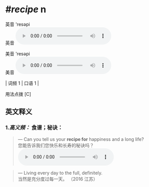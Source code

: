 # ***\#recipe*** n
英音 'resəpi  
英音
<audio src="./media/recipe-B.aac" controls="controls"></audio>

美音 'resəpi  
美音
<audio src="./media/recipe.aac" controls="controls"></audio>



| 词频 1 | 口语 1 |  

用法点拨  [C]

英文释义
---
### 1.*高义频：* **食谱；秘诀：**  

 > — Can you tell us your **recipe for** happiness and a long life?  
 > 您能告诉我们您快乐和长寿的秘诀吗？    
<audio src="./media/recipe50.aac" controls="controls"></audio>

 > — Living every day to the full, definitely.  
 > 当然是充分度过每一天。  （2016 江苏）  



